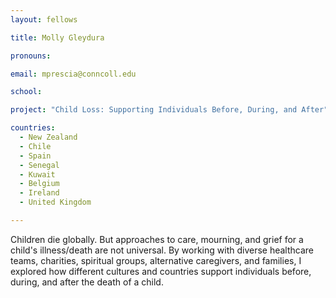 ```yaml
---
layout: fellows

title: Molly Gleydura

pronouns: 

email: mprescia@conncoll.edu

school: 

project: "Child Loss: Supporting Individuals Before, During, and After"

countries:
  - New Zealand
  - Chile
  - Spain
  - Senegal
  - Kuwait
  - Belgium
  - Ireland
  - United Kingdom

---
```


Children die globally. But approaches to care, mourning, and grief for a child's illness/death are not universal. By working with diverse healthcare teams, charities, spiritual groups, alternative caregivers, and families, I explored how different cultures and countries support individuals before, during, and after the death of a child.